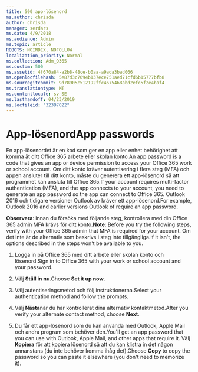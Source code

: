 ```yaml
---
title: 500 app-lösenord
ms.author: chrisda
author: chrisda
manager: serdars
ms.date: 4/9/2018
ms.audience: Admin
ms.topic: article
ROBOTS: NOINDEX, NOFOLLOW
localization_priority: Normal
ms.collection: Adm_O365
ms.custom: 500
ms.assetid: 4f670a84-a2b8-48ce-b0aa-a9ada3bad066
ms.openlocfilehash: 5e87d3c7094b137ece751aed71cfd6b15777bfb8
ms.sourcegitcommit: 9d78905c512192ffc4675468abd2efc5f2e4baf4
ms.translationtype: MT
ms.contentlocale: sv-SE
ms.lasthandoff: 04/23/2019
ms.locfileid: "32397022"
---
```

# <a name="app-passwords"></a><span data-ttu-id="940f8-102">App-lösenord</span><span class="sxs-lookup"><span data-stu-id="940f8-102">App passwords</span></span>

<span data-ttu-id="940f8-103">En app-lösenordet är en kod som ger en app eller enhet behörighet att komma åt ditt Office 365 arbete eller skolan konto.</span><span class="sxs-lookup"><span data-stu-id="940f8-103">An app password is a code that gives an app or device permission to access your Office 365 work or school account.</span></span> <span data-ttu-id="940f8-104">Om ditt konto kräver autentisering i flera steg (MFA) och appen ansluter till ditt konto, måste du generera ett app-lösenord så att programmet kan ansluta till Office 365.</span><span class="sxs-lookup"><span data-stu-id="940f8-104">If your account requires multi-factor authentication (MFA), and the app connects to your account, you need to generate an app password so the app can connect to Office 365.</span></span> <span data-ttu-id="940f8-105">Outlook 2016 och tidigare versioner Outlook av kräver ett app-lösenord.</span><span class="sxs-lookup"><span data-stu-id="940f8-105">For example, Outlook 2016 and earlier versions Outlook of require an app password.</span></span>

 <span data-ttu-id="940f8-106">**Observera**: innan du försöka med följande steg, kontrollera med din Office 365 admin MFA krävs för ditt konto.</span><span class="sxs-lookup"><span data-stu-id="940f8-106">**Note**: Before you try the following steps, verify with your Office 365 admin that MFA is required for your account.</span></span> <span data-ttu-id="940f8-107">Om det inte är de alternativ som beskrivs i steg inte tillgängliga.</span><span class="sxs-lookup"><span data-stu-id="940f8-107">If it isn't, the options described in the steps won't be available to you.</span></span>

1. <span data-ttu-id="940f8-108">Logga in på Office 365 med ditt arbete eller skolan konto och lösenord.</span><span class="sxs-lookup"><span data-stu-id="940f8-108">Sign in to Office 365 with your work or school account and your password.</span></span>

2. <span data-ttu-id="940f8-109">Välj **Ställ in nu**.</span><span class="sxs-lookup"><span data-stu-id="940f8-109">Choose **Set it up now**.</span></span>

3. <span data-ttu-id="940f8-110">Välj autentiseringsmetod och följ instruktionerna.</span><span class="sxs-lookup"><span data-stu-id="940f8-110">Select your authentication method and follow the prompts.</span></span>

4. <span data-ttu-id="940f8-111">Välj **Nästa**när du har kontrollerat dina alternativ kontaktmetod.</span><span class="sxs-lookup"><span data-stu-id="940f8-111">After you verify your alternate contact method, choose **Next**.</span></span>

5. <span data-ttu-id="940f8-112">Du får ett app-lösenord som du kan använda med Outlook, Apple Mail och andra program som behöver den.</span><span class="sxs-lookup"><span data-stu-id="940f8-112">You'll get an app password that you can use with Outlook, Apple Mail, and other apps that require it.</span></span> <span data-ttu-id="940f8-113">Välj **Kopiera** för att kopiera lösenord så att du kan klistra in det någon annanstans (du inte behöver komma ihåg det).</span><span class="sxs-lookup"><span data-stu-id="940f8-113">Choose **Copy** to copy the password so you can paste it elsewhere (you don't need to memorize it).</span></span>
